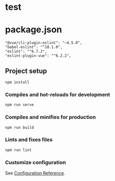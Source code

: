 # test

# package.json
```
"@vue/cli-plugin-eslint": "~4.5.0",
"babel-eslint": "^10.1.0",
"eslint": "^6.7.2",
"eslint-plugin-vue": "^6.2.2",
```

## Project setup
```
npm install
```

### Compiles and hot-reloads for development
```
npm run serve
```

### Compiles and minifies for production
```
npm run build
```

### Lints and fixes files
```
npm run lint
```

### Customize configuration
See [Configuration Reference](https://cli.vuejs.org/config/).
